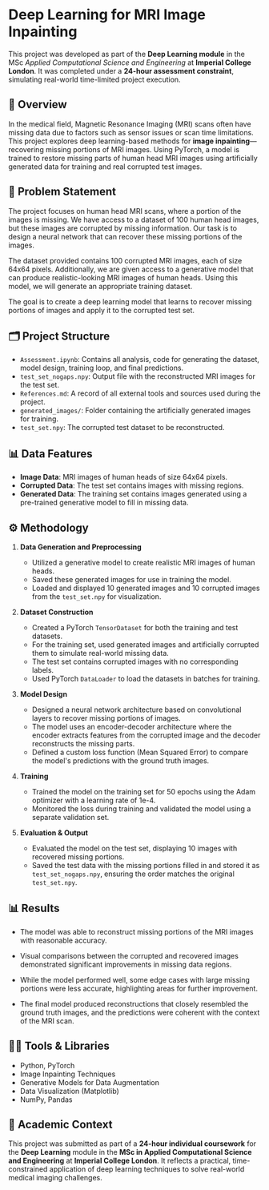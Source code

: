 # Deep Learning for MRI Image Inpainting

This project was developed as part of the **Deep Learning module** in the MSc *Applied Computational Science and Engineering* at **Imperial College London**. It was completed under a **24-hour assessment constraint**, simulating real-world time-limited project execution.

## 📘 Overview

In the medical field, Magnetic Resonance Imaging (MRI) scans often have missing data due to factors such as sensor issues or scan time limitations. This project explores deep learning-based methods for **image inpainting**—recovering missing portions of MRI images. Using PyTorch, a model is trained to restore missing parts of human head MRI images using artificially generated data for training and real corrupted test images.

## 🧠 Problem Statement

The project focuses on human head MRI scans, where a portion of the images is missing. We have access to a dataset of 100 human head images, but these images are corrupted by missing information. Our task is to design a neural network that can recover these missing portions of the images.

The dataset provided contains 100 corrupted MRI images, each of size 64x64 pixels. Additionally, we are given access to a generative model that can produce realistic-looking MRI images of human heads. Using this model, we will generate an appropriate training dataset.

The goal is to create a deep learning model that learns to recover missing portions of images and apply it to the corrupted test set.

## 🗂️ Project Structure

- `Assessment.ipynb`: Contains all analysis, code for generating the dataset, model design, training loop, and final predictions.
- `test_set_nogaps.npy`: Output file with the reconstructed MRI images for the test set.
- `References.md`: A record of all external tools and sources used during the project.
- `generated_images/`: Folder containing the artificially generated images for training.
- `test_set.npy`: The corrupted test dataset to be reconstructed.

## 📊 Data Features

- **Image Data**: MRI images of human heads of size 64x64 pixels.
- **Corrupted Data**: The test set contains images with missing regions.
- **Generated Data**: The training set contains images generated using a pre-trained generative model to fill in missing data.

## ⚙️ Methodology

1. **Data Generation and Preprocessing**  
   - Utilized a generative model to create realistic MRI images of human heads.  
   - Saved these generated images for use in training the model.  
   - Loaded and displayed 10 generated images and 10 corrupted images from the `test_set.npy` for visualization.

2. **Dataset Construction**  
   - Created a PyTorch `TensorDataset` for both the training and test datasets.  
   - For the training set, used generated images and artificially corrupted them to simulate real-world missing data.  
   - The test set contains corrupted images with no corresponding labels.  
   - Used PyTorch `DataLoader` to load the datasets in batches for training.

3. **Model Design**  
   - Designed a neural network architecture based on convolutional layers to recover missing portions of images.  
   - The model uses an encoder-decoder architecture where the encoder extracts features from the corrupted image and the decoder reconstructs the missing parts.  
   - Defined a custom loss function (Mean Squared Error) to compare the model's predictions with the ground truth images.

4. **Training**  
   - Trained the model on the training set for 50 epochs using the Adam optimizer with a learning rate of 1e-4.  
   - Monitored the loss during training and validated the model using a separate validation set.

5. **Evaluation & Output**  
   - Evaluated the model on the test set, displaying 10 images with recovered missing portions.  
   - Saved the test data with the missing portions filled in and stored it as `test_set_nogaps.npy`, ensuring the order matches the original `test_set.npy`.

## 📊 Results

- The model was able to reconstruct missing portions of the MRI images with reasonable accuracy.  
- Visual comparisons between the corrupted and recovered images demonstrated significant improvements in missing data regions.  
- While the model performed well, some edge cases with large missing portions were less accurate, highlighting areas for further improvement.

- The final model produced reconstructions that closely resembled the ground truth images, and the predictions were coherent with the context of the MRI scan.

## 🧑‍💻 Tools & Libraries

- Python, PyTorch
- Image Inpainting Techniques
- Generative Models for Data Augmentation
- Data Visualization (Matplotlib)
- NumPy, Pandas

## 🏫 Academic Context

This project was submitted as part of a **24-hour individual coursework** for the **Deep Learning** module in the **MSc in Applied Computational Science and Engineering** at **Imperial College London**. It reflects a practical, time-constrained application of deep learning techniques to solve real-world medical imaging challenges.
